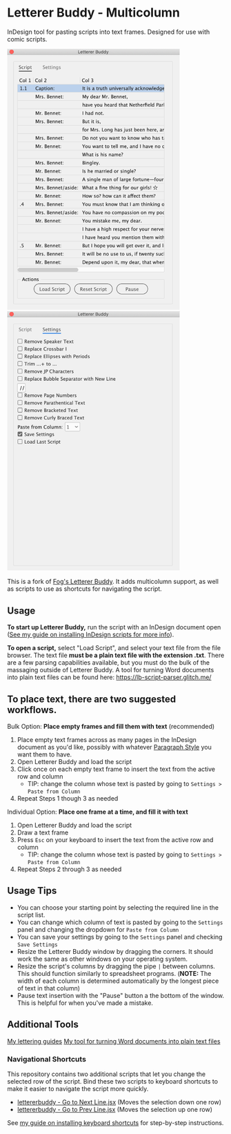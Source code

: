 # Letterer Buddy - Multicolumn

InDesign tool for pasting scripts into text frames. Designed for use with comic scripts. 

<img src="https://raw.githubusercontent.com/saraoswald/Letterer-Buddy-Multicolumn/master/resources/letterer-buddy-preview-tab1.png" width="400"> <img src="https://raw.githubusercontent.com/saraoswald/Letterer-Buddy-Multicolumn/master/resources/letterer-buddy-preview-tab2.png" width="400">

This is a fork of [Fog's Letterer Buddy](https://github.com/RisingFog/InDesign-Scripts). It adds multicolumn support, as well as scripts to use as shortcuts for navigating the script. 

## Usage
**To start up Letterer Buddy,** run the script with an InDesign document open ([See my guide on installing InDesign scripts for more info](https://github.com/saraoswald/Manga-Scripts#how-to-use-scripts-in-indesign)).

**To open a script,** select "Load Script", and select your text file from the file browser. The text file **must be a plain text file with the extension .txt**. There are a few parsing capabilities available, but you must do the bulk of the massaging outside of Letterer Buddy. A tool for turning Word documents into plain text files can be found here: https://lb-script-parser.glitch.me/

**To place text**, there are two suggested workflows. 
---
Bulk Option: **Place empty frames and fill them with text** (recommended)
1) Place empty text frames across as many pages in the InDesign document as you'd like, possibly with whatever [Paragraph Style](https://github.com/saraoswald/lettering-tutorials/wiki/Text-Placement-and-Balancing#formatting-text) you want them to have.
2) Open Letterer Buddy and load the script
3) Click once on each empty text frame to insert the text from the active row and column 
    - TIP: change the column whose text is pasted by going to `Settings > Paste from Column`
4) Repeat Steps 1 though 3 as needed

Individual Option: **Place one frame at a time, and fill it with text**
1) Open Letterer Buddy and load the script
2) Draw a text frame
3) Press `Esc` on your keyboard to insert the text from the active row and column 
    - TIP: change the column whose text is pasted by going to `Settings > Paste from Column`
4) Repeat Steps 2 through 3 as needed

## Usage Tips
- You can choose your starting point by selecting the required line in the script list.
- You can change which column of text is pasted by going to the `Settings` panel and changing the dropdown for `Paste from Column`
- You can save your settings by going to the `Settings` panel and checking `Save Settings`
- Resize the Letterer Buddy window by dragging the corners. It should work the same as other windows on your operating system. 
- Resize the script's columns by dragging the pipe `|` between columns. This should function similarly to spreadsheet programs. (**NOTE:** The width of each column is determined automatically by the longest piece of text in that column)
- Pause text insertion with the "Pause" button a the bottom of the window. This is helpful for when you've made a mistake. 

## Additional Tools
[My lettering guides](https://github.com/saraoswald/lettering-tutorials/wiki/Text-Placement-and-Balancing)
[My tool for turning Word documents into plain text files](https://lb-script-parser.glitch.me/)

### Navigational Shortcuts
This repository contains two additional scripts that let you change the selected row of the script. Bind these two scripts to keyboard shortcuts to make it easier to navigate the script more quickly. 
- [lettererbuddy - Go to Next Line.jsx](lettererbuddy%20-%20Go%20to%20Next%20Line.jsx) (Moves the selection down one row)
- [lettererbuddy - Go to Prev Line.jsx](lettererbuddy%20-%20Go%20to%20Prev%20Line.jsx) (Moves the selection up one row)

See [my guide on installing keyboard shortcuts](https://github.com/saraoswald/Manga-Scripts#setting-up-keyboard-shortcuts) for step-by-step instructions.
